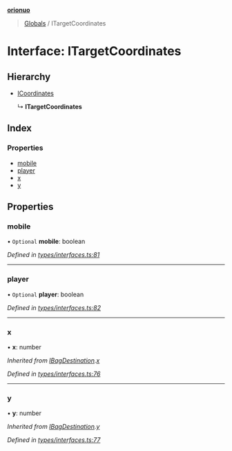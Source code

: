 **[orionuo](../README.md)**

> [Globals](../globals.md) / ITargetCoordinates

# Interface: ITargetCoordinates

## Hierarchy

* [ICoordinates](icoordinates.md)

  ↳ **ITargetCoordinates**

## Index

### Properties

* [mobile](itargetcoordinates.md#mobile)
* [player](itargetcoordinates.md#player)
* [x](itargetcoordinates.md#x)
* [y](itargetcoordinates.md#y)

## Properties

### mobile

• `Optional` **mobile**: boolean

*Defined in [types/interfaces.ts:81](https://github.com/msviha/orionuo/blob/9d75b1e/src/types/interfaces.ts#L81)*

___

### player

• `Optional` **player**: boolean

*Defined in [types/interfaces.ts:82](https://github.com/msviha/orionuo/blob/9d75b1e/src/types/interfaces.ts#L82)*

___

### x

•  **x**: number

*Inherited from [IBagDestination](ibagdestination.md).[x](ibagdestination.md#x)*

*Defined in [types/interfaces.ts:76](https://github.com/msviha/orionuo/blob/9d75b1e/src/types/interfaces.ts#L76)*

___

### y

•  **y**: number

*Inherited from [IBagDestination](ibagdestination.md).[y](ibagdestination.md#y)*

*Defined in [types/interfaces.ts:77](https://github.com/msviha/orionuo/blob/9d75b1e/src/types/interfaces.ts#L77)*
